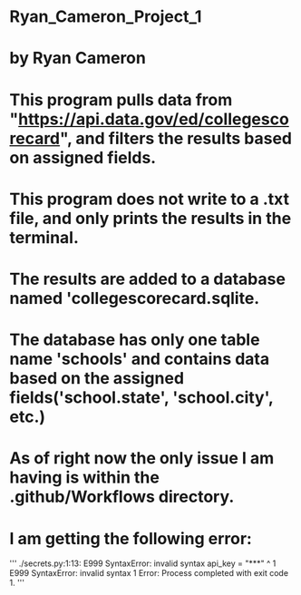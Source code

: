 # Ryan_Cameron_Project_1
# by Ryan Cameron
# This program pulls data from "https://api.data.gov/ed/collegescorecard", and filters the results based on assigned fields.
# This program does not write to a .txt file, and only prints the results in the terminal.
# The results are added to a database named 'collegescorecard.sqlite.
# The database has only one table name 'schools' and contains data based on the assigned fields('school.state', 'school.city', etc.)
# As of right now the only issue I am having is within the .github/Workflows directory.
# I am getting the following error:
''' ./secrets.py:1:13: E999 SyntaxError: invalid syntax
  api_key = "***"
              ^
  1     E999 SyntaxError: invalid syntax
  1
  Error: Process completed with exit code 1.
'''
